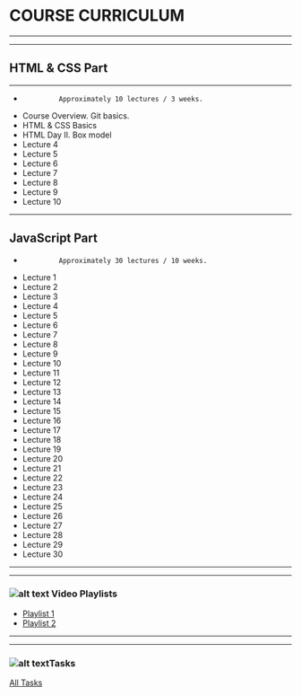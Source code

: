 # COURSE CURRICULUM
---
---
 ## HTML & CSS Part 
___
  -              Approximately 10 lectures / 3 weeks. 
- Course Overview. Git basics.
- HTML & CSS Basics
- HTML Day II. Box model
- Lecture 4
- Lecture 5
- Lecture 6 
- Lecture 7
- Lecture 8
- Lecture 9
- Lecture 10
___
 ## JavaScript Part 
   -              Approximately 30 lectures / 10 weeks. 
- Lecture 1
- Lecture 2
- Lecture 3
- Lecture 4
- Lecture 5
- Lecture 6
- Lecture 7
- Lecture 8
- Lecture 9
- Lecture 10
- Lecture 11
- Lecture 12
- Lecture 13
- Lecture 14
- Lecture 15
- Lecture 16
- Lecture 17
- Lecture 18
- Lecture 19
- Lecture 20
- Lecture 21
- Lecture 22
- Lecture 23
- Lecture 24
- Lecture 25
- Lecture 26
- Lecture 27
- Lecture 28
- Lecture 29
- Lecture 30
---
---
### ![alt text](http://www.bokagardens.com/images/yt.svg "Video Playlists") Video Playlists
- [Playlist 1](https://www.youtube.com/playlist?list=PLbZju76qr6FH77EtbZFLHZRb7IY7Ve6Uu)
- [Playlist 2](https://www.youtube.com/playlist?list=PLe--kalBDwjgwrEDcOKXba_v6ciHoq_8H)
---
---
### ![alt text](http://libraries.boroondara.vic.gov.au/sites/default/files/styles/accordion_icon/public/acc-icon-homework.png?itok=H5NUf1GS "Tasks")Tasks
[All Tasks](https://github.com/rolling-scopes-school/tasks/tree/master)
